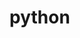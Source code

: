 <!--
 * @Author: zhang 2672961671@qq.com
 * @Date: 2024-09-23 23:48:58
 * @LastEditors: zhang 2672961671@qq.com
 * @LastEditTime: 2024-09-23 23:56:29
 * @FilePath: /python/README.md
 * @Description: 这是默认设置,请设置`customMade`, 打开koroFileHeader查看配置 进行设置: https://github.com/OBKoro1/koro1FileHeader/wiki/%E9%85%8D%E7%BD%AE
-->
# python
